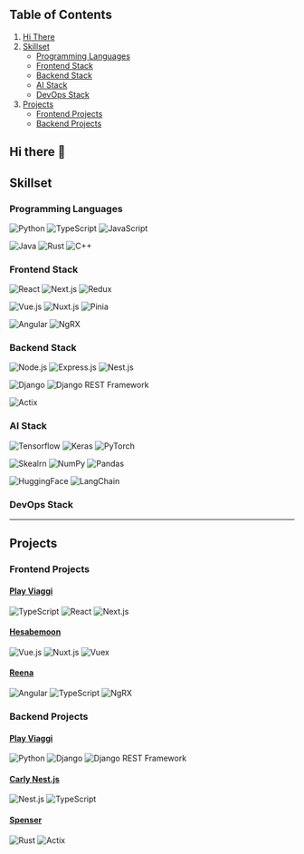 [actixImg]: https://img.shields.io/badge/actix-000000?style=for-the-badge&logo=actix&logoColor=white

## Table of Contents
1. [Hi There](#intro)
2. [Skillset](#skillset)
   * [Programming Languages](#programming-languages)
   * [Frontend Stack](#frontend-stack)
   * [Backend Stack](#backend-stack)
   * [AI Stack](#ai-stack)
   * [DevOps Stack](#devops-stack)
3. [Projects](#projects)
   * [Frontend Projects](#frontend-projects)
   * [Backend Projects](#backend-projects)


## <a name="intro">Hi there 👋</a>

##  <a name="skillset">Skillset</a>
### <a name="programming-languages">Programming Languages</a>
![Python](https://img.shields.io/badge/Python-FFD43B?style=for-the-badge&logo=python&logoColor=blue)
![TypeScript](https://img.shields.io/badge/TypeScript-007ACC?style=for-the-badge&logo=typescript&logoColor=white)
![JavaScript](https://img.shields.io/badge/JavaScript-323330?style=for-the-badge&logo=javascript&logoColor=F7DF1E)

![Java](https://img.shields.io/badge/Java-ED8B00?style=for-the-badge&logo=openjdk&logoColor=white)
![Rust](https://img.shields.io/badge/Rust-8F0000?style=for-the-badge&logo=rust&logoColor=white)
![C++](https://img.shields.io/badge/C%2B%2B-00599C?style=for-the-badge&logo=c%2B%2B&logoColor=white)

### <a id="frontend-stack">Frontend Stack</a>
![React](https://img.shields.io/badge/React-20232A?style=for-the-badge&logo=react&logoColor=61DAFB)
![Next.js](https://img.shields.io/badge/next%20js-000000?style=for-the-badge&logo=nextdotjs&logoColor=white)
![Redux](https://img.shields.io/badge/Redux-593D88?style=for-the-badge&logo=redux&logoColor=white)

![Vue.js](https://img.shields.io/badge/Vue%20js-35495E?style=for-the-badge&logo=vuedotjs&logoColor=4FC08D)
![Nuxt.js](https://img.shields.io/badge/nuxt%20js-00C58E?style=for-the-badge&logo=nuxt&logoColor=white)
![Pinia](https://img.shields.io/badge/Pinia-yellow?style=for-the-badge&logo=piniadotjs%20saga&logoColor=999999)

![Angular](https://img.shields.io/badge/Angular-DD0031?style=for-the-badge&logo=angular&logoColor=white)
![NgRX](https://img.shields.io/badge/NgRX-512BD4?style=for-the-badge&logo=ngrx&logoColor=white)

### <a id="backend-stack">Backend Stack</a>
![Node.js](https://img.shields.io/badge/Node%20js-339933?style=for-the-badge&logo=nodedotjs&logoColor=white)
![Express.js](https://img.shields.io/badge/Express%20js-000000?style=for-the-badge&logo=express&logoColor=white)
![Nest.js](https://img.shields.io/badge/nestjs-E0234E?style=for-the-badge&logo=nestjs&logoColor=white)

![Django](https://img.shields.io/badge/Django-092E20?style=for-the-badge&logo=django&logoColor=green)
![Django REST Framework](https://img.shields.io/badge/django%20rest-ff1709?style=for-the-badge&logo=django&logoColor=white)

![Actix](https://img.shields.io/badge/Actix-7036ab?style=for-the-badge&logo=actix&logoColor=white)

### <a id="ai-stack">AI Stack</a>
![Tensorflow](https://img.shields.io/badge/TensorFlow-FF6F00?style=for-the-badge&logo=TensorFlow&logoColor=white)
![Keras](https://img.shields.io/badge/Keras-D00000?style=for-the-badge&logo=Keras&logoColor=white)
![PyTorch](https://img.shields.io/badge/PyTorch-EE4C2C?style=for-the-badge&logo=pytorch&logoColor=white)

![Skealrn](https://img.shields.io/badge/scikit_learn-F7931E?style=for-the-badge&logo=scikit-learn&logoColor=white)
![NumPy](https://img.shields.io/badge/Numpy-777BB4?style=for-the-badge&logo=numpy&logoColor=white)
![Pandas](https://img.shields.io/badge/Pandas-2C2D72?style=for-the-badge&logo=pandas&logoColor=white)

![HuggingFace](https://img.shields.io/badge/-HuggingFace-FDEE21?style=for-the-badge&logo=HuggingFace&logoColor=black)
![LangChain](https://img.shields.io/badge/langchain-1C3C3C?style=for-the-badge&logo=langchain&logoColor=white)

### <a id="devopsStack">DevOps Stack</a>
---

## <a name="projects">Projects</a>
### <a id="frontend-projects">Frontend Projects</a>

#### <a href="https://www.ctatuscolana.it/">Play Viaggi</a>
![TypeScript](https://img.shields.io/badge/TypeScript-007ACC?style=for-the-badge&logo=typescript&logoColor=white)
![React](https://img.shields.io/badge/React-20232A?style=for-the-badge&logo=react&logoColor=61DAFB)
![Next.js](https://img.shields.io/badge/next%20js-000000?style=for-the-badge&logo=nextdotjs&logoColor=white)

#### <a href="https://github.com/SajjadHadi/Hesabemoon">Hesabemoon</a>
![Vue.js](https://img.shields.io/badge/Vue%20js-35495E?style=for-the-badge&logo=vuedotjs&logoColor=4FC08D)
![Nuxt.js](https://img.shields.io/badge/nuxt%20js-00C58E?style=for-the-badge&logo=nuxt&logoColor=white)
![Vuex](https://img.shields.io/badge/Vuex-00C58E?style=for-the-badge&logo=vuex%20saga&logoColor=999999)

#### <a href="https://github.com/SajjadHadi/reena" id="reena">Reena</a>
![Angular](https://img.shields.io/badge/Angular-DD0031?style=for-the-badge&logo=angular&logoColor=white)
![TypeScript](https://img.shields.io/badge/TypeScript-007ACC?style=for-the-badge&logo=typescript&logoColor=white)
![NgRX](https://img.shields.io/badge/NgRX-512BD4?style=for-the-badge&logo=ngrx&logoColor=white)


### <a name="backend-projects">Backend Projects</a>

#### <a href="https://www.ctatuscolana.it/">Play Viaggi</a>
![Python](https://img.shields.io/badge/Python-FFD43B?style=for-the-badge&logo=python&logoColor=blue)
![Django](https://img.shields.io/badge/Django-092E20?style=for-the-badge&logo=django&logoColor=green)
![Django REST Framework](https://img.shields.io/badge/django%20rest-ff1709?style=for-the-badge&logo=django&logoColor=white)

#### <a href="https://github.com/SajjadHadi/Carly-Nest.js" name="carly-nestjs">Carly Nest.js</a>
![Nest.js](https://img.shields.io/badge/nestjs-E0234E?style=for-the-badge&logo=nestjs&logoColor=white)
![TypeScript](https://img.shields.io/badge/TypeScript-007ACC?style=for-the-badge&logo=typescript&logoColor=white)

#### <a href="https://github.com/SajjadHadi/Spenser" name="spenser">Spenser</a>
![Rust](https://img.shields.io/badge/Rust-8F0000?style=for-the-badge&logo=rust&logoColor=white)
![Actix](https://img.shields.io/badge/Actix-7036ab?style=for-the-badge&logo=actix&logoColor=white)

<!--
**SajjadHadi/sajjadhadi** is a ✨ _special_ ✨ repository because its `README.md` (this file) appears on your GitHub profile.

Here are some ideas to get you started:

- 🔭 I’m currently working on ...
- 🌱 I’m currently learning ...
- 👯 I’m looking to collaborate on ...
- 🤔 I’m looking for help with ...
- 💬 Ask me about ...
- 📫 How to reach me: ...
- 😄 Pronouns: ...
- ⚡ Fun fact: ...
-->
